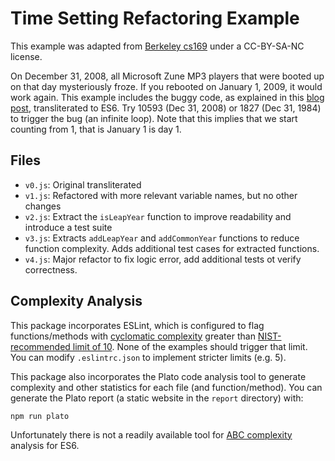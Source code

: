# Time Setting Refactoring Example

This example was adapted from [Berkeley cs169](https://github.com/saasbook/flipped-demos/tree/master/ch09-legacy/refactoring_timesetter) under a CC-BY-SA-NC license.

On December 31, 2008, all Microsoft Zune MP3 players that were booted up on that day mysteriously froze. If you rebooted on January 1, 2009, it would work again. This example includes the buggy code, as explained in this [blog post](http://www.zuneboards.com/forums/showthread.php?t=38143), transliterated to ES6. Try 10593 (Dec 31, 2008) or 1827 (Dec 31, 1984) to trigger the bug (an infinite loop). Note that this implies that we start counting from 1, that is January 1 is day 1.

## Files

* `v0.js`: Original transliterated
* `v1.js`: Refactored with more relevant variable names, but no other changes
* `v2.js`: Extract the `isLeapYear` function to improve readability and introduce a test suite
* `v3.js`: Extracts `addLeapYear` and `addCommonYear` functions to reduce function complexity. Adds additional test cases for extracted functions.
* `v4.js`: Major refactor to fix logic error, add additional tests ot verify correctness.

## Complexity Analysis

This package incorporates ESLint, which is configured to flag functions/methods with [cyclomatic complexity](https://en.wikipedia.org/wiki/Cyclomatic_complexity) greater than [NIST-recommended limit of 10](https://github.com/JetBrains/resharper-cyclomatic-complexity/blob/master/docs/ThresholdGuidance.md). None of the examples should trigger that limit. You can modify `.eslintrc.json` to implement stricter limits (e.g. 5).

This package also incorporates the Plato code analysis tool to generate complexity and other statistics for each file (and function/method). You can generate the Plato report (a static website in the `report` directory) with:

```
npm run plato
```

Unfortunately there is not a readily available tool for [ABC complexity](https://en.wikipedia.org/wiki/ABC_Software_Metric) analysis for ES6.
